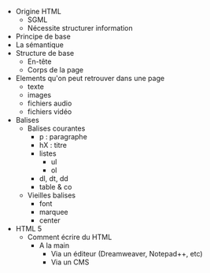 
* Origine HTML
  * SGML
  * Nécessite structurer information
* Principe de base
* La sémantique
* Structure de base
  * En-tête
  * Corps de la page
* Elements qu'on peut retrouver dans une page
  * texte
  * images
  * fichiers audio
  * fichiers vidéo
* Balises
  * Balises courantes
      * p : paragraphe
      * hX : titre
      * listes
          * ul
          * ol
      * dl, dt, dd
      * table & co
  * Vieilles balises
      * font
      * marquee
      * center
* HTML 5
  * Comment écrire du HTML 
    * A la main
      * Via un éditeur (Dreamweaver, Notepad++, etc)
      * Via un CMS


